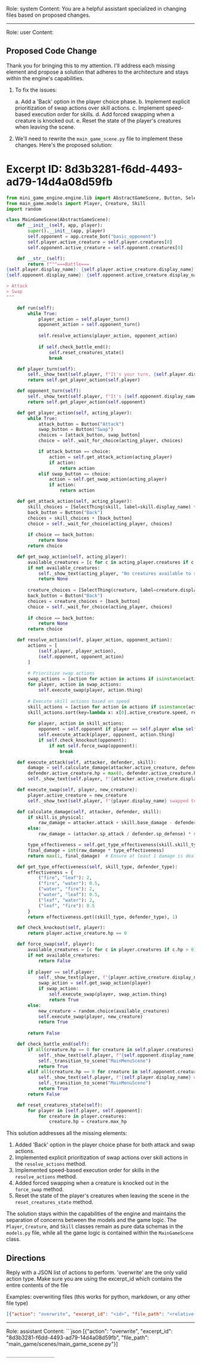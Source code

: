 Role: system
Content: You are a helpful assistant specialized in changing files based on proposed changes.
__________________
Role: user
Content: 
## Proposed Code Change
Thank you for bringing this to my attention. I'll address each missing element and propose a solution that adheres to the architecture and stays within the engine's capabilities.

1. To fix the issues:

   a. Add a 'Back' option in the player choice phase.
   b. Implement explicit prioritization of swap actions over skill actions.
   c. Implement speed-based execution order for skills.
   d. Add forced swapping when a creature is knocked out.
   e. Reset the state of the player's creatures when leaving the scene.

2. We'll need to rewrite the `main_game_scene.py` file to implement these changes. Here's the proposed solution:

# Excerpt ID: 8d3b3281-f6dd-4493-ad79-14d4a08d59fb
```python main_game/scenes/main_game_scene.py
from mini_game_engine.engine.lib import AbstractGameScene, Button, SelectThing
from main_game.models import Player, Creature, Skill
import random

class MainGameScene(AbstractGameScene):
    def __init__(self, app, player):
        super().__init__(app, player)
        self.opponent = app.create_bot("basic_opponent")
        self.player.active_creature = self.player.creatures[0]
        self.opponent.active_creature = self.opponent.creatures[0]

    def __str__(self):
        return f"""===Battle===
{self.player.display_name}: {self.player.active_creature.display_name} (HP: {self.player.active_creature.hp}/{self.player.active_creature.max_hp})
{self.opponent.display_name}: {self.opponent.active_creature.display_name} (HP: {self.opponent.active_creature.hp}/{self.opponent.active_creature.max_hp})

> Attack
> Swap
"""

    def run(self):
        while True:
            player_action = self.player_turn()
            opponent_action = self.opponent_turn()
            
            self.resolve_actions(player_action, opponent_action)
            
            if self.check_battle_end():
                self.reset_creatures_state()
                break

    def player_turn(self):
        self._show_text(self.player, f"It's your turn, {self.player.display_name}!")
        return self.get_player_action(self.player)

    def opponent_turn(self):
        self._show_text(self.player, f"It's {self.opponent.display_name}'s turn!")
        return self.get_player_action(self.opponent)

    def get_player_action(self, acting_player):
        while True:
            attack_button = Button("Attack")
            swap_button = Button("Swap")
            choices = [attack_button, swap_button]
            choice = self._wait_for_choice(acting_player, choices)

            if attack_button == choice:
                action = self.get_attack_action(acting_player)
                if action:
                    return action
            elif swap_button == choice:
                action = self.get_swap_action(acting_player)
                if action:
                    return action

    def get_attack_action(self, acting_player):
        skill_choices = [SelectThing(skill, label=skill.display_name) for skill in acting_player.active_creature.skills]
        back_button = Button("Back")
        choices = skill_choices + [back_button]
        choice = self._wait_for_choice(acting_player, choices)
        
        if choice == back_button:
            return None
        return choice

    def get_swap_action(self, acting_player):
        available_creatures = [c for c in acting_player.creatures if c != acting_player.active_creature and c.hp > 0]
        if not available_creatures:
            self._show_text(acting_player, "No creatures available to swap.")
            return None
        
        creature_choices = [SelectThing(creature, label=creature.display_name) for creature in available_creatures]
        back_button = Button("Back")
        choices = creature_choices + [back_button]
        choice = self._wait_for_choice(acting_player, choices)
        
        if choice == back_button:
            return None
        return choice

    def resolve_actions(self, player_action, opponent_action):
        actions = [
            (self.player, player_action),
            (self.opponent, opponent_action)
        ]
        
        # Prioritize swap actions
        swap_actions = [action for action in actions if isinstance(action[1].thing, Creature)]
        for player, action in swap_actions:
            self.execute_swap(player, action.thing)
        
        # Execute skill actions based on speed
        skill_actions = [action for action in actions if isinstance(action[1].thing, Skill)]
        skill_actions.sort(key=lambda x: x[0].active_creature.speed, reverse=True)
        
        for player, action in skill_actions:
            opponent = self.opponent if player == self.player else self.player
            self.execute_attack(player, opponent, action.thing)
            if self.check_knockout(opponent):
                if not self.force_swap(opponent):
                    break

    def execute_attack(self, attacker, defender, skill):
        damage = self.calculate_damage(attacker.active_creature, defender.active_creature, skill)
        defender.active_creature.hp = max(0, defender.active_creature.hp - damage)
        self._show_text(self.player, f"{attacker.active_creature.display_name} used {skill.display_name} and dealt {damage} damage to {defender.active_creature.display_name}!")

    def execute_swap(self, player, new_creature):
        player.active_creature = new_creature
        self._show_text(self.player, f"{player.display_name} swapped to {new_creature.display_name}!")

    def calculate_damage(self, attacker, defender, skill):
        if skill.is_physical:
            raw_damage = attacker.attack + skill.base_damage - defender.defense
        else:
            raw_damage = (attacker.sp_attack / defender.sp_defense) * skill.base_damage

        type_effectiveness = self.get_type_effectiveness(skill.skill_type, defender.creature_type)
        final_damage = int(raw_damage * type_effectiveness)
        return max(1, final_damage)  # Ensure at least 1 damage is dealt

    def get_type_effectiveness(self, skill_type, defender_type):
        effectiveness = {
            ("fire", "leaf"): 2,
            ("fire", "water"): 0.5,
            ("water", "fire"): 2,
            ("water", "leaf"): 0.5,
            ("leaf", "water"): 2,
            ("leaf", "fire"): 0.5
        }
        return effectiveness.get((skill_type, defender_type), 1)

    def check_knockout(self, player):
        return player.active_creature.hp == 0

    def force_swap(self, player):
        available_creatures = [c for c in player.creatures if c.hp > 0]
        if not available_creatures:
            return False
        
        if player == self.player:
            self._show_text(player, f"{player.active_creature.display_name} was knocked out! Choose a new creature.")
            swap_action = self.get_swap_action(player)
            if swap_action:
                self.execute_swap(player, swap_action.thing)
                return True
        else:
            new_creature = random.choice(available_creatures)
            self.execute_swap(player, new_creature)
            return True
        
        return False

    def check_battle_end(self):
        if all(creature.hp == 0 for creature in self.player.creatures):
            self._show_text(self.player, f"{self.opponent.display_name} wins!")
            self._transition_to_scene("MainMenuScene")
            return True
        elif all(creature.hp == 0 for creature in self.opponent.creatures):
            self._show_text(self.player, f"{self.player.display_name} wins!")
            self._transition_to_scene("MainMenuScene")
            return True
        return False

    def reset_creatures_state(self):
        for player in [self.player, self.opponent]:
            for creature in player.creatures:
                creature.hp = creature.max_hp
```

This solution addresses all the missing elements:

1. Added 'Back' option in the player choice phase for both attack and swap actions.
2. Implemented explicit prioritization of swap actions over skill actions in the `resolve_actions` method.
3. Implemented speed-based execution order for skills in the `resolve_actions` method.
4. Added forced swapping when a creature is knocked out in the `force_swap` method.
5. Reset the state of the player's creatures when leaving the scene in the `reset_creatures_state` method.

The solution stays within the capabilities of the engine and maintains the separation of concerns between the models and the game logic. The `Player`, `Creature`, and `Skill` classes remain as pure data schemas in the `models.py` file, while all the game logic is contained within the `MainGameScene` class.

## Directions
Reply with a JSON list of actions to perform. 'overwrite' are the only valid action type. 
Make sure you are using the excerpt_id which contains the entire contents of the file

Examples:
overwriting files (this works for python, markdown, or any other file type)
```json output_example1
[{"action": "overwrite", "excerpt_id": "<id>", "file_path": "<relative file path>"}]
```

__________________
Role: assistant
Content: ```json
[{"action": "overwrite", "excerpt_id": "8d3b3281-f6dd-4493-ad79-14d4a08d59fb", "file_path": "main_game/scenes/main_game_scene.py"}]
```
__________________
